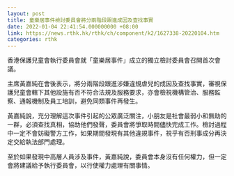 ```yaml
---
layout: post
title: 童樂居事件檢討委員會將分兩階段跟進成因及查找事實
date: 2022-01-04 22:41:54.000000000 +08:00
link: https://news.rthk.hk/rthk/ch/component/k2/1627338-20220104.htm
categories: rthk
---
```


香港保護兒童會執行委員會就「童樂居事件」成立的獨立檢討委員會召開首次會議。

主席黃嘉純在會後表示，將分兩階段跟進涉嫌違規虐兒的成因及查找事實，審視保護兒童會轄下其他設施有否不符合法規及服務要求，亦會檢視機構管治、服務監察、通報機制及員工培訓，避免同類事件再發生。

黃嘉純說，充分理解這次事件引起的公眾廣泛關注，小朋友是社會最弱小和無助的一群，必須查找真相，協助他們發聲，委員會將爭取時間儘快完成工作。檢討過程中一定不會妨礙警方工作，如果期間發現有其他違規事件，視乎有否刑事成分再決定交給執法部門處理。

至於如果發現中高層人員涉及事件，黃嘉純說，委員會本身沒有任何權力，但一定會將建議給予執行委員會，以行使權力處理有關事情。
